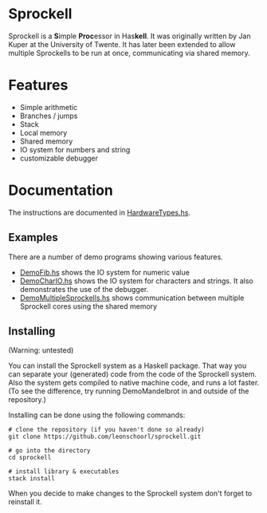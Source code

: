 # Sprockell
Sprockell is a **S**imple **Proc**essor in Has**kell**. It was originally written by Jan Kuper at the University of Twente. It has later been extended to allow multiple Sprockells to be run at once, communicating via shared memory.

# Features
* Simple arithmetic
* Branches / jumps
* Stack
* Local memory
* Shared memory
* IO system for numbers and string
* customizable debugger

# Documentation
The instructions are documented in [HardwareTypes.hs].

## Examples
There are a number of demo programs showing various features.
* [DemoFib.hs] shows the IO system for numeric value
* [DemoCharIO.hs] shows the IO system for characters and strings.
  It also demonstrates the use of the debugger.
* [DemoMultipleSprockells.hs]
 shows communication between multiple Sprockell cores using the shared memory

## Installing

(Warning: untested)

You can install the Sprockell system as a Haskell package.
That way you can separate your (generated) code from the code of the Sprockell system.
Also the system gets compiled to native machine code, and runs a lot faster. (To see the difference, try running DemoMandelbrot in and outside of the repository.)

Installing can be done using the following commands: 

```shell
# clone the repository (if you haven't done so already)
git clone https://github.com/leonschoorl/sprockell.git

# go into the directory
cd sprockell

# install library & executables
stack install
```

When you decide to make changes to the Sprockell system don't forget to reinstall it.

[HardwareTypes.hs]: src/Sprockell/HardwareTypes.hs#L115
[DemoFib.hs]: demos/fib/DemoFib.hs
[DemoCharIO.hs]: demos/char-io/DemoCharIO.hs
[DemoMultipleSprockells.hs]: demos/multiple-sprockells/DemoMultipleSprockells.hs
